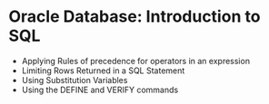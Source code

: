 # Oracle Database: Introduction to SQL

* Applying Rules of precedence for operators in an expression
* Limiting Rows Returned in a SQL Statement
* Using Substitution Variables
* Using the DEFINE and VERIFY commands